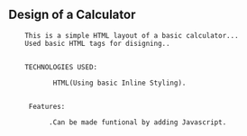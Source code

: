 ## Design of a Calculator 

        This is a simple HTML layout of a basic calculator...
        Used basic HTML tags for disigning..


        TECHNOLOGIES USED:

               HTML(Using basic Inline Styling).


         Features:

              .Can be made funtional by adding Javascript.
